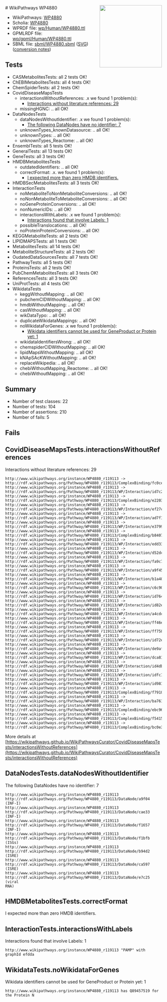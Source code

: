 <img style="float: right; width: 200px" src="../logo.png" />
# WikiPathways WP4880

* WikiPathways: [WP4880](https://identifiers.org/wikipathways:WP4880)
* Scholia: [WP4880](https://scholia.toolforge.org/wikipathways/WP4880)
* WPRDF file: [wp/Human/WP4880.ttl](../wp/Human/WP4880.ttl)
* GPMLRDF file: [wp/gpml/Human/WP4880.ttl](../wp/gpml/Human/WP4880.ttl)
* SBML file: [sbml/WP4880.sbml](../sbml/WP4880.sbml) ([SVG](../sbml/WP4880.svg)) ([conversion notes](../sbml/WP4880.txt))

## Tests
* CASMetabolitesTests: all 2 tests OK!
* ChEBIMetabolitesTests: all 4 tests OK!
* ChemSpiderTests: all 2 tests OK!
* CovidDiseaseMapsTests
    * interactionsWithoutReferences: .x we found 1 problem(s):
        * [Interactions without literature references: 29](#9701cd09)
    * missingHGNC: .. all OK!
* DataNodesTests
    * dataNodesWithoutIdentifier: .x we found 1 problem(s):
        * [The following DataNodes have no identifier: 7](#d2d32fa6)
    * unknownTypes_knownDatasource: .. all OK!
    * unknownTypes: .. all OK!
    * unknownTypes_Reactome: .. all OK!
* EnsemblTests: all 5 tests OK!
* GeneralTests: all 13 tests OK!
* GeneTests: all 3 tests OK!
* HMDBMetabolitesTests
    * outdatedIdentifiers: .. all OK!
    * correctFormat: .x. we found 1 problem(s):
        * [I expected more than zero HMDB identifiers.](#ad154c1e)
* HMDBSecMetabolitesTests: all 3 tests OK!
* InteractionTests
    * noMetaboliteToNonMetaboliteConversions: .. all OK!
    * noNonMetaboliteToMetaboliteConversions: .. all OK!
    * noGeneProteinConversions: .. all OK!
    * nonNumericIDs: .. all OK!
    * interactionsWithLabels: .x we found 1 problem(s):
        * [Interactions found that involve Labels: 1](#630d2678)
    * possibleTranslocations: .. all OK!
    * noProteinProteinConversions: .. all OK!
* KEGGMetaboliteTests: all 2 tests OK!
* LIPIDMAPSTests: all 1 tests OK!
* MetabolitesTests: all 14 tests OK!
* MetaboliteStructureTests: all 2 tests OK!
* OudatedDataSourcesTests: all 7 tests OK!
* PathwayTests: all 5 tests OK!
* ProteinsTests: all 2 tests OK!
* PubChemMetabolitesTests: all 3 tests OK!
* ReferencesTests: all 3 tests OK!
* UniProtTests: all 4 tests OK!
* WikidataTests
    * keggWithoutMapping: .. all OK!
    * pubchemCIDWithoutMapping: .. all OK!
    * hmdbWithoutMapping: .. all OK!
    * casWithoutMapping: .. all OK!
    * wikDataTypo: .. all OK!
    * duplicateWikidataMappings: .. all OK!
    * noWikidataForGenes: .x we found 1 problem(s):
        * [Wikidata identifiers cannot be used for GeneProduct or Protein yet: 1](#30bb9a02)
    * wikidataIdentifiersWrong: .. all OK!
    * chemspiderCIDWithoutMapping: .. all OK!
    * lipidMapsWithoutMapping: .. all OK!
    * kNApSAcKWithoutMapping: .. all OK!
    * replaceWikipedia: .. all OK!
    * chebiWithoutMapping_Reactome: .. all OK!
    * chebiWithoutMapping: .. all OK!


## Summary

* Number of test classes: 22
* Number of tests: 104
* Number of assertions: 210
* Number of fails: 5

## Fails

<a name="9701cd09" />

## CovidDiseaseMapsTests.interactionsWithoutReferences

Interactions without literature references: 29
```
http://www.wikipathways.org/instance/WP4880_r119113 -> http://rdf.wikipathways.org/Pathway/WP4880_r119113/ComplexBinding/fc0ce
http://www.wikipathways.org/instance/WP4880_r119113 -> http://rdf.wikipathways.org/Pathway/WP4880_r119113/WP/Interaction/id7c297d34
http://www.wikipathways.org/instance/WP4880_r119113 -> http://rdf.wikipathways.org/Pathway/WP4880_r119113/ComplexBinding/e2203
http://www.wikipathways.org/instance/WP4880_r119113 -> http://rdf.wikipathways.org/Pathway/WP4880_r119113/WP/Interaction/ef27c
http://www.wikipathways.org/instance/WP4880_r119113 -> http://rdf.wikipathways.org/Pathway/WP4880_r119113/WP/Interaction/ad7f1
http://www.wikipathways.org/instance/WP4880_r119113 -> http://rdf.wikipathways.org/Pathway/WP4880_r119113/WP/Interaction/e3799
http://www.wikipathways.org/instance/WP4880_r119113 -> http://rdf.wikipathways.org/Pathway/WP4880_r119113/ComplexBinding/b8407
http://www.wikipathways.org/instance/WP4880_r119113 -> http://rdf.wikipathways.org/Pathway/WP4880_r119113/WP/Interaction/edd33
http://www.wikipathways.org/instance/WP4880_r119113 -> http://rdf.wikipathways.org/Pathway/WP4880_r119113/WP/Interaction/d52dc
http://www.wikipathways.org/instance/WP4880_r119113 -> http://rdf.wikipathways.org/Pathway/WP4880_r119113/WP/Interaction/fa9c7
http://www.wikipathways.org/instance/WP4880_r119113 -> http://rdf.wikipathways.org/Pathway/WP4880_r119113/WP/Interaction/a9f45
http://www.wikipathways.org/instance/WP4880_r119113 -> http://rdf.wikipathways.org/Pathway/WP4880_r119113/WP/Interaction/b1a40
http://www.wikipathways.org/instance/WP4880_r119113 -> http://rdf.wikipathways.org/Pathway/WP4880_r119113/WP/Interaction/c6c90
http://www.wikipathways.org/instance/WP4880_r119113 -> http://rdf.wikipathways.org/Pathway/WP4880_r119113/WP/Interaction/id764393e3
http://www.wikipathways.org/instance/WP4880_r119113 -> http://rdf.wikipathways.org/Pathway/WP4880_r119113/WP/Interaction/id82ecd04c
http://www.wikipathways.org/instance/WP4880_r119113 -> http://rdf.wikipathways.org/Pathway/WP4880_r119113/WP/Interaction/a4cdc
http://www.wikipathways.org/instance/WP4880_r119113 -> http://rdf.wikipathways.org/Pathway/WP4880_r119113/WP/Interaction/ff46e
http://www.wikipathways.org/instance/WP4880_r119113 -> http://rdf.wikipathways.org/Pathway/WP4880_r119113/WP/Interaction/ff758
http://www.wikipathways.org/instance/WP4880_r119113 -> http://rdf.wikipathways.org/Pathway/WP4880_r119113/WP/Interaction/id72e167d2
http://www.wikipathways.org/instance/WP4880_r119113 -> http://rdf.wikipathways.org/Pathway/WP4880_r119113/WP/Interaction/de9af
http://www.wikipathways.org/instance/WP4880_r119113 -> http://rdf.wikipathways.org/Pathway/WP4880_r119113/WP/Interaction/dca81
http://www.wikipathways.org/instance/WP4880_r119113 -> http://rdf.wikipathways.org/Pathway/WP4880_r119113/WP/Interaction/id4db933d9
http://www.wikipathways.org/instance/WP4880_r119113 -> http://rdf.wikipathways.org/Pathway/WP4880_r119113/WP/Interaction/idfc1498e4
http://www.wikipathways.org/instance/WP4880_r119113 -> http://rdf.wikipathways.org/Pathway/WP4880_r119113/WP/Interaction/id981e6cb4
http://www.wikipathways.org/instance/WP4880_r119113 -> http://rdf.wikipathways.org/Pathway/WP4880_r119113/ComplexBinding/f7910
http://www.wikipathways.org/instance/WP4880_r119113 -> http://rdf.wikipathways.org/Pathway/WP4880_r119113/WP/Interaction/ba761
http://www.wikipathways.org/instance/WP4880_r119113 -> http://rdf.wikipathways.org/Pathway/WP4880_r119113/ComplexBinding/ebc96
http://www.wikipathways.org/instance/WP4880_r119113 -> http://rdf.wikipathways.org/Pathway/WP4880_r119113/ComplexBinding/f5415
http://www.wikipathways.org/instance/WP4880_r119113 -> http://rdf.wikipathways.org/Pathway/WP4880_r119113/ComplexBinding/bc0e3
```

More details at [https://wikipathways.github.io/WikiPathwaysCurator/CovidDiseaseMapsTests/interactionsWithoutReferences](https://wikipathways.github.io/WikiPathwaysCurator/CovidDiseaseMapsTests/interactionsWithoutReferences)

<a name="d2d32fa6" />

## DataNodesTests.dataNodesWithoutIdentifier

The following DataNodes have no identifier: 7
```
http://www.wikipathways.org/instance/WP4880_r119113 http://rdf.wikipathways.org/Pathway/WP4880_r119113/DataNode/a9f04 (INF-I)
http://www.wikipathways.org/instance/WP4880_r119113 http://rdf.wikipathways.org/Pathway/WP4880_r119113/DataNode/cae33 (INF-I)
http://www.wikipathways.org/instance/WP4880_r119113 http://rdf.wikipathways.org/Pathway/WP4880_r119113/DataNode/f1657 (INF-I)
http://www.wikipathways.org/instance/WP4880_r119113 http://rdf.wikipathways.org/Pathway/WP4880_r119113/DataNode/f1bfb (ISGs)
http://www.wikipathways.org/instance/WP4880_r119113 http://rdf.wikipathways.org/Pathway/WP4880_r119113/DataNode/b94d2 (ISRE)
http://www.wikipathways.org/instance/WP4880_r119113 http://rdf.wikipathways.org/Pathway/WP4880_r119113/DataNode/ca597 (ISRE)
http://www.wikipathways.org/instance/WP4880_r119113 http://rdf.wikipathways.org/Pathway/WP4880_r119113/DataNode/e7c25 (viral
RNA)
```

<a name="ad154c1e" />

## HMDBMetabolitesTests.correctFormat

I expected more than zero HMDB identifiers.
<a name="630d2678" />

## InteractionTests.interactionsWithLabels

Interactions found that involve Labels: 1
```
http://www.wikipathways.org/instance/WP4880_r119113 "PAMP" with graphId efdda
```

<a name="30bb9a02" />

## WikidataTests.noWikidataForGenes

Wikidata identifiers cannot be used for GeneProduct or Protein yet: 1
```
http://www.wikipathways.org/instance/WP4880_r119113 has Q89457519 for the Protein N
```

